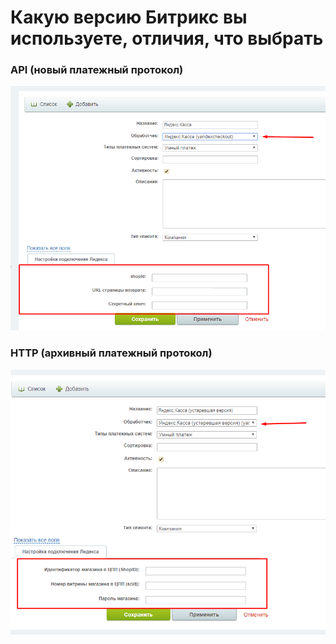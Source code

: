 Какую версию Битрикс вы используете, отличия, что выбрать
=========================================================

### API (новый платежный протокол)
![вариант для протокола API](/cms/bitrix/option2-api.png "вариант для протокола API")

### HTTP (архивный платежный протокол)
![вариант для интеграции commonHttp30](/cms/bitrix/option3-commonHttp30.png "вариант для интеграции commonHttp30")
